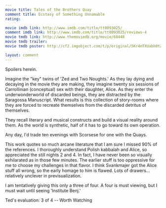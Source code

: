 ```yaml
---
movie title: Tales of the Brothers Quay
comment title: Ecstasy of Something Unnamable
rating: 

movie imdb link: http://www.imdb.com/title/tt0093025/
comment imdb link: http://www.imdb.com/title/tt0093025/reviews-4
movie tmdb link: http://www.themoviedb.org/movie/68448
movie tmdb trailer: 
movie tmdb poster: http://cf2.imgobject.com/t/p/original/5Kr4nTXUabh0tZ1pvRRtNUFOk3Q.jpg

layout: comment
---
```


Spoilers herein.

Imagine the "key" twins of 'Zed and Two Noughts.' As they lay dying and decaying in the movie they are making, they imagine twenty six sessions of Carrollinian (conceptual) sex with their daughter, Alice. As they enter the underwonderworld of discarded beings, they are distracted by the Saragossa Manuscript. What results is this collection of story-rooms where they are forced to recreate themselves from the discarded detritus of themselves.

They recall literary and musical constructs and build a visual reality around them. As the world is synthetic, half of it has to go toward its own operation.

Any day, I'd trade ten evenings with Scorsese for one with the Quays.

This work quotes so much arcane literature that I am sure I missed 90% of the references. I thoroughly understand Polish kabbalah and Alice, so appreciated the still nights 2 and 4. In fact, I have never been so visually exhilarated as in those few minutes. The earlier stuff is too oppressive for me to choose my challenges in that flavor. I think Svankmajer got the Alice stuff all wrong, so the early homage to him is flawed. Lots of drawers... relatively unclever in previsualization.

I am tentatively giving this only a three of four. A four is must viewing, but I must wait until seeing 'Institute Benj.'

Ted's evaluation: 3 of 4 -- Worth Watching